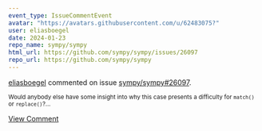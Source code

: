 ```yaml
---
event_type: IssueCommentEvent
avatar: "https://avatars.githubusercontent.com/u/62483075?"
user: eliasboegel
date: 2024-01-23
repo_name: sympy/sympy
html_url: https://github.com/sympy/sympy/issues/26097
repo_url: https://github.com/sympy/sympy
---
```


<a href='https://github.com/eliasboegel' target='_blank'>eliasboegel</a> commented on issue <a href='https://github.com/sympy/sympy/issues/26097' target='_blank'>sympy/sympy#26097</a>.

<small>Would anybody else have some insight into why this case presents a difficulty for `match()` or `replace()`?...</small>

<a href='https://github.com/sympy/sympy/issues/26097' target='_blank'>View Comment</a>